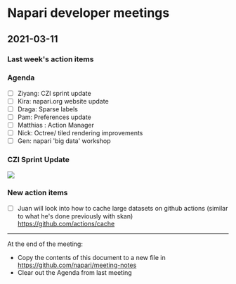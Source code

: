 # Napari developer meetings

## 2021-03-11

### Last week's action items

### Agenda
- [ ] Ziyang: CZI sprint update
- [ ] Kira: napari.org website update
- [ ] Draga: Sparse labels
- [ ] Pam: Preferences update
- [ ] Matthias : Action Manager
- [ ] Nick: Octree/ tiled rendering improvements
- [ ] Gen: napari 'big data' workshop

### CZI Sprint Update

![](https://i.imgur.com/ZIQ5sAW.png)



### New action items
- [ ] Juan will look into how to cache large datasets on github actions (similar to what he's done previously with skan) https://github.com/actions/cache

------

At the end of the meeting:
- Copy the contents of this document to a new file in https://github.com/napari/meeting-notes
- Clear out the Agenda from last meeting
